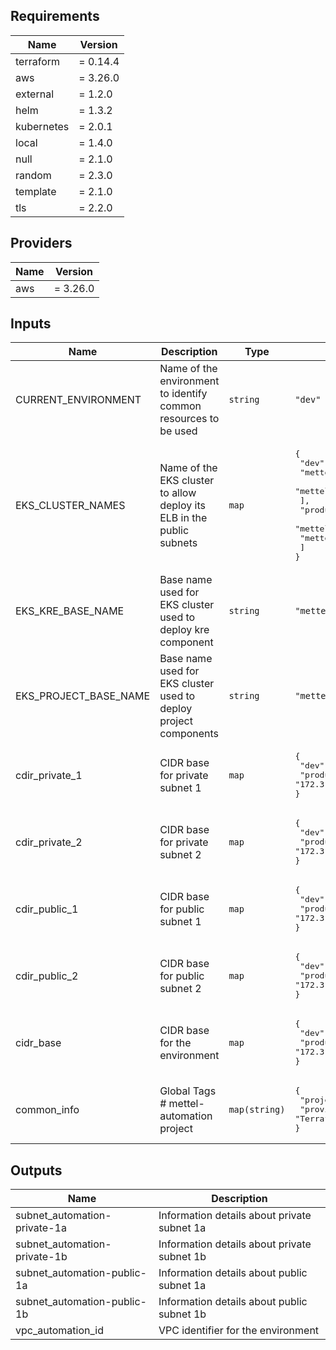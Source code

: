 ## Requirements

| Name | Version |
|------|---------|
| terraform | = 0.14.4 |
| aws | = 3.26.0 |
| external | = 1.2.0 |
| helm | = 1.3.2 |
| kubernetes | = 2.0.1 |
| local | = 1.4.0 |
| null | = 2.1.0 |
| random | = 2.3.0 |
| template | = 2.1.0 |
| tls | = 2.2.0 |

## Providers

| Name | Version |
|------|---------|
| aws | = 3.26.0 |

## Inputs

| Name | Description | Type | Default | Required |
|------|-------------|------|---------|:--------:|
| CURRENT\_ENVIRONMENT | Name of the environment to identify common resources to be used | `string` | `"dev"` | no |
| EKS\_CLUSTER\_NAMES | Name of the EKS cluster to allow deploy its ELB in the public subnets | `map` | <pre>{<br>  "dev": [<br>    "mettel-automation-kre-dev",<br>    "mettel-automation-dev"<br>  ],<br>  "production": [<br>    "mettel-automation-kre",<br>    "mettel-automation"<br>  ]<br>}</pre> | no |
| EKS\_KRE\_BASE\_NAME | Base name used for EKS cluster used to deploy kre component | `string` | `"mettel-automation-kre"` | no |
| EKS\_PROJECT\_BASE\_NAME | Base name used for EKS cluster used to deploy project components | `string` | `"mettel-automation"` | no |
| cdir\_private\_1 | CIDR base for private subnet 1 | `map` | <pre>{<br>  "dev": "172.31.86.0/24",<br>  "production": "172.31.90.0/24"<br>}</pre> | no |
| cdir\_private\_2 | CIDR base for private subnet 2 | `map` | <pre>{<br>  "dev": "172.31.87.0/24",<br>  "production": "172.31.91.0/24"<br>}</pre> | no |
| cdir\_public\_1 | CIDR base for public subnet 1 | `map` | <pre>{<br>  "dev": "172.31.84.0/24",<br>  "production": "172.31.88.0/24"<br>}</pre> | no |
| cdir\_public\_2 | CIDR base for public subnet 2 | `map` | <pre>{<br>  "dev": "172.31.85.0/24",<br>  "production": "172.31.89.0/24"<br>}</pre> | no |
| cidr\_base | CIDR base for the environment | `map` | <pre>{<br>  "dev": "172.31.84.0/22",<br>  "production": "172.31.88.0/22"<br>}</pre> | no |
| common\_info | Global Tags # mettel-automation project | `map(string)` | <pre>{<br>  "project": "mettel-automation",<br>  "provisioning": "Terraform"<br>}</pre> | no |

## Outputs

| Name | Description |
|------|-------------|
| subnet\_automation-private-1a | Information details about private subnet 1a |
| subnet\_automation-private-1b | Information details about private subnet 1b |
| subnet\_automation-public-1a | Information details about public subnet 1a |
| subnet\_automation-public-1b | Information details about public subnet 1b |
| vpc\_automation\_id | VPC identifier for the environment |

